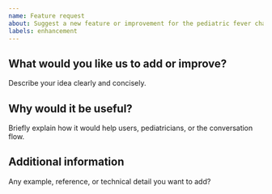 ```yaml
---
name: Feature request
about: Suggest a new feature or improvement for the pediatric fever chatbot
labels: enhancement
---
```


## What would you like us to add or improve?
Describe your idea clearly and concisely.

## Why would it be useful?
Briefly explain how it would help users, pediatricians, or the conversation flow.

## Additional information
Any example, reference, or technical detail you want to add? 
